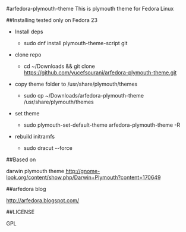 #arfedora-plymouth-theme
This is plymouth theme for Fedora Linux



##Installing
tested only on Fedora 23

* Install deps
  * sudo dnf install plymouth-theme-script git

* clone repo
  * cd ~/Downloads && git clone https://github.com/yucefsourani/arfedora-plymouth-theme.git

* copy theme folder to /usr/share/plymouth/themes
  * sudo cp ~/Downloads/arfedora-plymouth-theme /usr/share/plymouth/themes

* set theme
  * sudo plymouth-set-default-theme arfedora-plymouth-theme -R

* rebuild initramfs
  * sudo dracut --force


##Based on

darwin plymouth theme
http://gnome-look.org/content/show.php/Darwin+Plymouth?content=170649


##arfedora blog

http://arfedora.blogspot.com/


##LICENSE

GPL


